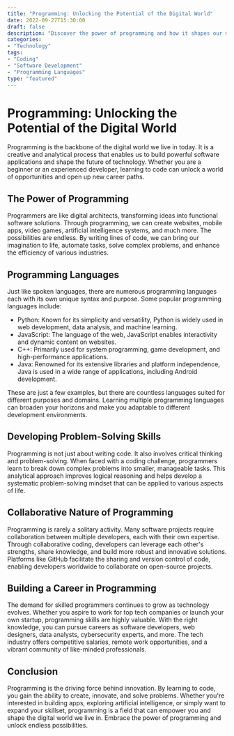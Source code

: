 ```yaml
---
title: "Programming: Unlocking the Potential of the Digital World"
date: 2022-09-27T15:30:00
draft: false
description: "Discover the power of programming and how it shapes our modern world."
categories:
- "Technology"
tags:
- "Coding"
- "Software Development"
- "Programming Languages"
type: "featured"
---
```


# Programming: Unlocking the Potential of the Digital World

Programming is the backbone of the digital world we live in today. It is a creative and analytical process that enables us to build powerful software applications and shape the future of technology. Whether you are a beginner or an experienced developer, learning to code can unlock a world of opportunities and open up new career paths.

## The Power of Programming

Programmers are like digital architects, transforming ideas into functional software solutions. Through programming, we can create websites, mobile apps, video games, artificial intelligence systems, and much more. The possibilities are endless. By writing lines of code, we can bring our imagination to life, automate tasks, solve complex problems, and enhance the efficiency of various industries.

## Programming Languages

Just like spoken languages, there are numerous programming languages each with its own unique syntax and purpose. Some popular programming languages include:

- Python: Known for its simplicity and versatility, Python is widely used in web development, data analysis, and machine learning.
- JavaScript: The language of the web, JavaScript enables interactivity and dynamic content on websites.
- C++: Primarily used for system programming, game development, and high-performance applications.
- Java: Renowned for its extensive libraries and platform independence, Java is used in a wide range of applications, including Android development.

These are just a few examples, but there are countless languages suited for different purposes and domains. Learning multiple programming languages can broaden your horizons and make you adaptable to different development environments.

## Developing Problem-Solving Skills

Programming is not just about writing code. It also involves critical thinking and problem-solving. When faced with a coding challenge, programmers learn to break down complex problems into smaller, manageable tasks. This analytical approach improves logical reasoning and helps develop a systematic problem-solving mindset that can be applied to various aspects of life.

## Collaborative Nature of Programming

Programming is rarely a solitary activity. Many software projects require collaboration between multiple developers, each with their own expertise. Through collaborative coding, developers can leverage each other's strengths, share knowledge, and build more robust and innovative solutions. Platforms like GitHub facilitate the sharing and version control of code, enabling developers worldwide to collaborate on open-source projects.

## Building a Career in Programming

The demand for skilled programmers continues to grow as technology evolves. Whether you aspire to work for top tech companies or launch your own startup, programming skills are highly valuable. With the right knowledge, you can pursue careers as software developers, web designers, data analysts, cybersecurity experts, and more. The tech industry offers competitive salaries, remote work opportunities, and a vibrant community of like-minded professionals.

## Conclusion

Programming is the driving force behind innovation. By learning to code, you gain the ability to create, innovate, and solve problems. Whether you're interested in building apps, exploring artificial intelligence, or simply want to expand your skillset, programming is a field that can empower you and shape the digital world we live in. Embrace the power of programming and unlock endless possibilities.
